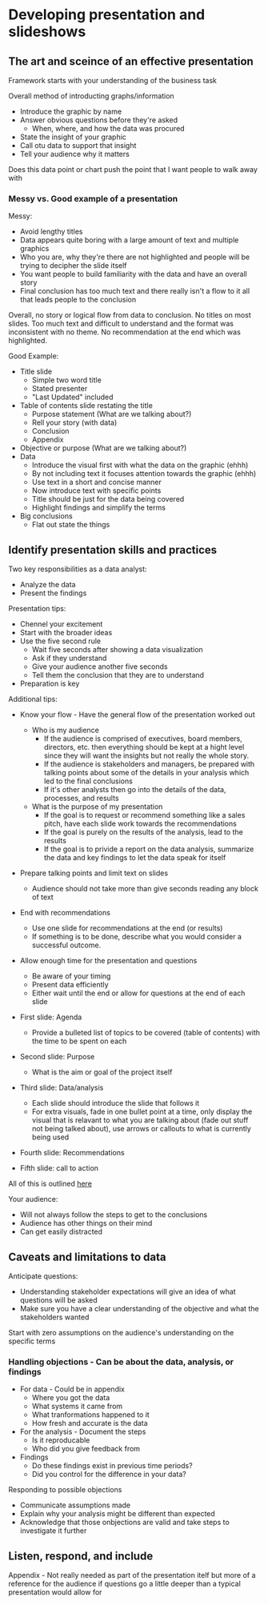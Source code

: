 # Developing presentation and slideshows

## The art and sceince of an effective presentation

Framework starts with your understanding of the business task

Overall method of introducting graphs/information

* Introduce the graphic by name
* Answer obvious questions before they're asked
  * When, where, and how the data was procured
* State the insight of your graphic
* Call otu data to support that insight
* Tell your audience why it matters

Does this data point or chart push the point that I want people to walk away with

### Messy vs. Good example of a presentation

Messy:

* Avoid lengthy titles
* Data appears quite boring with a large amount of text and multiple graphics
* Who you are, why they're there are not highlighted and people will be trying to decipher the slide itself
* You want people to build familiarity with the data and have an overall story
* Final conclusion has too much text and there really isn't a flow to it all that leads people to the conclusion

Overall, no story or logical flow from data to conclusion. No titles on most slides. Too much text and difficult to understand and the format was inconsistent with no theme.  No recommendation at the end which was highlighted.

Good Example:

* Title slide
  * Simple two word title
  * Stated presenter
  * "Last Updated" included
* Table of contents slide restating the title
  * Purpose statement (What are we talking about?)
  * Rell your story (with data)
  * Conclusion
  * Appendix
* Objective or purpose (What are we talking about?)
* Data
  * Introduce the visual first with what the data on the graphic (ehhh)
  * By not including text it focuses attention towards the graphic (ehhh)
  * Use text in a short and concise manner
  * Now introduce text with specific points
  * Title should be just for the data being covered
  * Highlight findings and simplify the terms
* Big conclusions
  * Flat out state the things

## Identify presentation skills and practices

Two key responsibilities as a data analyst:

* Analyze the data
* Present the findings

Presentation tips:

* Chennel your excitement
* Start with the broader ideas
* Use the five second rule
  * Wait five seconds after showing a data visualization
  * Ask if they understand
  * Give your audience another five seconds
  * Tell them the conclusion that they are to understand
* Preparation is key

Additional tips:

* Know your flow - Have the general flow of the presentation worked out
  * Who is my audience
    * If the audience is comprised of executives, board members, directors, etc. then everything should be kept at a hight level since they will want the insights but not really the whole story.
    * If the audience is stakeholders and managers, be prepared with talking points about some of the details in your analysis which led to the final conclusions
    * If it's other analysts then go into the details of the data, processes, and results
  * What is the purpose of my presentation
    * If the goal is to request or recommend something like a sales pitch, have each slide work towards the recommendations
    * If the goal is purely on the results of the analysis, lead to the results
    * If the goal is to privide a report on the data analysis, summarize the data and key findings to let the data speak for itself
* Prepare talking points and limit text on slides
  * Audience should not take more than give seconds reading any block of text
* End with recommendations
  * Use one slide for recommendations at the end (or results)
  * If something is to be done, describe what you would consider a successful outcome.
* Allow enough time for the presentation and questions
  * Be aware of your timing
  * Present data efficiently
  * Either wait until the end or allow for questions at the end of each slide

* First slide: Agenda
  * Provide a bulleted list of topics to be covered (table of contents) with the time to be spent on each
* Second slide: Purpose
  * What is the aim or goal of the project itself
* Third slide: Data/analysis
  * Each slide should introduce the slide that follows it
  * For extra visuals, fade in one bullet point at a time, only display the visual that is relavant to what you are talking about (fade out stuff not being talked about), use arrows or callouts to what is currently being used
* Fourth slide: Recommendations
* Fifth slide: call to action

All of this is outlined [here](https://d18ky98rnyall9.cloudfront.net/_LwuiIoNSYq8LoiKDUmKxw_e8ff903b66b943ddaea3b8517fe8a3af_Sharing-your-data-findings-in-presentations-_-Tips-and-Tricks.pdf?Expires=1661385600&Signature=SRyOKmenlcTQXAapOJRN6YSU02q9vgkW99sBbbDTri6YTHWTnkRtuWmvURqIHQI4M4AnwsDY5OKfbmPpE263L7sqnryN7K9KeBTCLhjunaotawAF4cCtxsn1ITCiff6YHqDY2mzdpZmiSei5cp7jzupOx1WIeObCRT35QYcFPFs_&Key-Pair-Id=APKAJLTNE6QMUY6HBC5A)

Your audience:

* Will not always follow the steps to get to the conclusions
* Audience has other things on their mind
* Can get easily distracted

## Caveats and limitations to data

Anticipate questions:

* Understanding stakeholder expectations will give an idea of what questions will be asked
* Make sure you have a clear understanding of the objective and what the stakeholders wanted

Start with zero assumptions on the audience's understanding on the specific terms

### Handling objections - Can be about the data, analysis, or findings

* For data - Could be in appendix
  * Where you got the data
  * What systems it came from
  * What tranformations happened to it
  * How fresh and accurate is the data
* For the analysis - Document the steps
  * Is it reproducable
  * Who did you give feedback from
* Findings
  * Do these findings exist in previous time periods?
  * Did you control for the difference in your data?

Responding to possible objections

* Communicate assumptions made
* Explain why your analysis might be different than expected
* Acknowledge that those onbjections are valid and take steps to investigate it further

## Listen, respond, and include

Appendix - Not really needed as part of the presentation itelf but more of a reference for the audience if questions go a little deeper than a typical presentation would allow for
